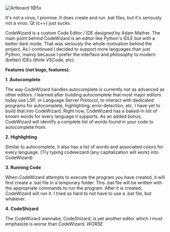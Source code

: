 ![Artboard 1@5x](https://github.com/user-attachments/assets/d007d8a2-101f-4d35-a691-aac32ce1ae5b)


It's not a virus, I promise. It does create and run .bat files, but it's seriously not a virus. Qt (c++) just sucks.

CodeWizard is a custom Code Editor / IDE designed by Adam Mather. The main point behind CodeWizard is an editor like Python's IDLE but with a better dark mode. That was seriously the whole motivation behind the project. As I continued I decided to support more languages than just Python, mainly because I prefer the interface and philosophy to modern (better) IDEs (think VSCode, etc).

**Features (not bugs, features):**

**1. Autocomplete**

The way CodeWizard handles autocomplete is currently not as advanced as other editors. I learned after building autocomplete that most major editors today use LSP, or Language Server Protocol, to interact with dedicated programs for autocomplete, highlighting, error detection, etc. I have yet to build that into CodeWizard. Right now, CodeWizard has a baked-in list of known words for every language it supports. As an added bonus, CodeWizard will identify a complete list of words found in your code to autocomplete from.

**2. Highlighting**

Similar to autocomplete, it also has a list of words and associated colors for every language. (Try typing codewizard (any capitalization will work) into CodeWizard)

**3. Running Code**

When CodeWizard attempts to execute the program you have created, it will first create a .bat file in a temporary folder. This .bat file will be written with the appropriate commands to run the program. After it is created, CodeWizard will run it. I tried so hard to not have to use a .bat file, but whatever.

**4. CodeShizard**

The CodeWizard wannabe, CodeShizard, is yet another editor which I must emphasize is _worse_ than CodeWizard. _WORSE_

